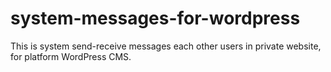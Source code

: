 system-messages-for-wordpress
============================

This is system send-receive messages each other users in private website, for platform WordPress CMS.
